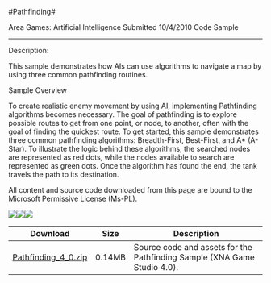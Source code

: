 #Pathfinding#

Area
Games: Artificial Intelligence
Submitted
10/4/2010
Code Sample

---

Description:

This sample demonstrates how AIs can use algorithms to navigate a map by using three common pathfinding routines.

Sample Overview

To create realistic enemy movement by using AI, implementing Pathfinding algorithms becomes necessary. The goal of pathfinding is to explore possible routes to get from one point, or node, to another, often with the goal of finding the quickest route. To get started, this sample demonstrates three common pathfinding algorithms: Breadth-First, Best-First, and A* (A-Star). To illustrate the logic behind these algorithms, the searched nodes are represented as red dots, while the nodes available to search are represented as green dots. Once the algorithm has found the end, the tank travels the path to its destination.


All content and source code downloaded from this page are bound to the Microsoft Permissive License (Ms-PL).

![](https://github.com/kniEngine/XNAGameStudio/blob/main/Images/pathfinding0.png)![](https://github.com/kniEngine/XNAGameStudio/blob/main/Images/pathfinding1.png)![](https://github.com/kniEngine/XNAGameStudio/blob/main/Images/pathfinding2.png)		

 
Download | Size | Description
---|---|---|
[Pathfinding_4_0.zip](https://github.com/kniEngine/XNAGameStudio/blob/main/Samples/Pathfinding_4_0.zip?raw=true) | 0.14MB | Source code and assets for the Pathfinding Sample (XNA Game Studio 4.0). 
